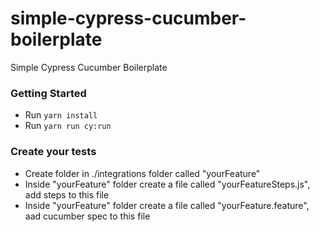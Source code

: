 # simple-cypress-cucumber-boilerplate

Simple Cypress Cucumber Boilerplate

### Getting Started

- Run `yarn install`
- Run `yarn run cy:run`

### Create your tests

- Create folder in ./integrations folder called "yourFeature"
- Inside "yourFeature" folder create a file called "yourFeatureSteps.js", add steps to this file
- Inside "yourFeature" folder create a file called "yourFeature.feature", aad cucumber spec to this file
